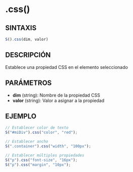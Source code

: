 # .css()

## SINTAXIS
```javascript
S().css(dim, valor)
```

## DESCRIPCIÓN
Establece una propiedad CSS en el elemento seleccionado

## PARÁMETROS
- **dim** (string): Nombre de la propiedad CSS
- **valor** (string): Valor a asignar a la propiedad

## EJEMPLO
```javascript
// Establecer color de texto
S("#miDiv").css("color", "red");

// Establecer ancho
S(".container").css("width", "100px");

// Establecer múltiples propiedades
S("p").css("font-size", "16px");
S("p").css("margin", "10px");
```